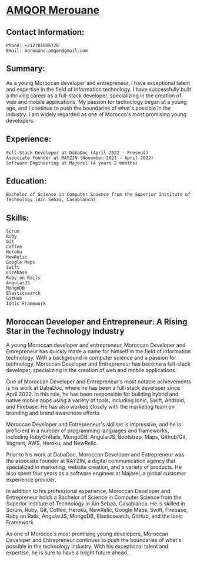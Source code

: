 # [AMQOR Merouane](https://merouaneamqor.github.io/)

## Contact Information:

    Phone: +212701086726
    Email: marouane.amqor@gmail.com

## Summary:
As a young Moroccan developer and entrepreneur, I have exceptional talent and expertise in the field of information technology. I have successfully built a thriving career as a full-stack developer, specializing in the creation of web and mobile applications. My passion for technology began at a young age, and I continue to push the boundaries of what's possible in the industry. I am widely regarded as one of Morocco's most promising young developers.

## Experience:

    Full-Stack Developer at DabaDoc (April 2022 - Present)
    Associate Founder at RAYZIN (November 2021 - April 2022)
    Software Engineering at Majorel (4 years 2 months)

## Education:

    Bachelor of Science in Computer Science from the Superior Institute of Technology (Ain Sebaa, Casablanca)

## Skills:

    Scrum
    Ruby
    Git
    Coffee
    Heroku
    NewRelic
    Google Maps
    Swift
    Firebase
    Ruby on Rails
    AngularJS
    MongoDB
    Elasticsearch
    GitHub
    Ionic Framework

## Moroccan Developer and Entrepreneur: A Rising Star in the Technology Industry

A young Moroccan developer and entrepreneur, Moroccan Developer and Entrepreneur has quickly made a name for himself in the field of information technology. With a background in computer science and a passion for technology, Moroccan Developer and Entrepreneur has become a full-stack developer, specializing in the creation of web and mobile applications.

One of Moroccan Developer and Entrepreneur's most notable achievements is his work at DabaDoc, where he has been a full-stack developer since April 2022. In this role, he has been responsible for building hybrid and native mobile apps using a variety of tools, including Ionic, Swift, Android, and Firebase. He has also worked closely with the marketing team on branding and brand awareness efforts.

Moroccan Developer and Entrepreneur's skillset is impressive, and he is proficient in a number of programming languages and frameworks, including RubyOnRails, MongoDB, AngularJS, Bootstrap, Maps, Github/Git, Vagrant, AWS, Heroku, and NewRelic.

Prior to his work at DabaDoc, Moroccan Developer and Entrepreneur was the associate founder at RAYZIN, a digital communication agency that specialized in marketing, website creation, and a variety of products. He also spent four years as a software engineer at Majorel, a global customer experience provider.

In addition to his professional experience, Moroccan Developer and Entrepreneur holds a Bachelor of Science in Computer Science from the Superior Institute of Technology in Ain Sebaa, Casablanca. He is skilled in Scrum, Ruby, Git, Coffee, Heroku, NewRelic, Google Maps, Swift, Firebase, Ruby on Rails, AngularJS, MongoDB, Elasticsearch, GitHub, and the Ionic Framework.

As one of Morocco's most promising young developers, Moroccan Developer and Entrepreneur continues to push the boundaries of what's possible in the technology industry. With his exceptional talent and expertise, he is sure to have a bright future ahead.
